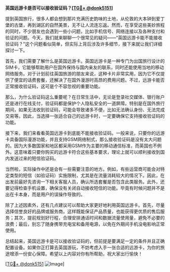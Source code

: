 **英国远游卡是否可以接收验证码？[[TG💪+ @donk5151](https://t.me/s/donk5151)]**

提到英国旅行，很多人都会想到那片充满历史韵味的土地，从伦敦的大本钟到爱丁堡的古堡，再到湖区的自然美景，无不让人流连忘返。然而，在享受这些美妙旅程的同时，不少朋友也会遇到一些小问题，比如手机信号、网络连接以及各种支付和验证的问题。今天，我们就来聊聊一个很常见的疑问——“英国远游卡能不能接收验证码？”这个问题看似简单，但实际上背后涉及许多细节，接下来就让我们详细探讨一下。

首先，我们需要了解什么是英国远游卡。英国远游卡是一种专门为出国旅行设计的SIM卡，它能够帮助用户在国外保持与国内亲友的联系，同时还能使用当地的移动网络服务。对于计划前往英国旅游的朋友来说，这种卡片非常实用，因为它不仅提供了便宜的话费套餐，还解决了在国外漫游时高昂的费用问题。不过，远游卡能否正常接收验证码，这可是个不容忽视的重要功能。

那么，为什么验证码这么重要呢？在日常生活中，无论是登录社交媒体、银行账户还是进行在线支付，验证码都是保护个人隐私安全的一道屏障。特别是在国外旅行期间，如果无法收到验证码，可能会导致诸多不便，比如无法确认身份、无法完成交易等。因此，当选择一张适合自己的远游卡时，一定要确保它支持接收验证码的功能。

接下来，我们来看看英国远游卡到底能不能接收验证码。一般来说，只要你的远游卡具备国际漫游功能，并且支持GSM网络制式，那么接收验证码是没有太大问题的。因为大多数国家和地区都采用GSM作为主要的移动通信标准，而英国也不例外。这意味着只要你购买的远游卡符合这些基本要求，理论上就可以顺利接收到国内发送过来的短信验证码。

当然啦，实际操作中还是会有一些需要注意的地方。例如，有些运营商可能会对特定类型的短信（如验证码）实施限制，尤其是在流量消耗较大的情况下。因此，在出发前最好先咨询一下相关客服人员，确认所选套餐是否包含此类服务。此外，还要记得检查手机设置，确保没有关闭自动接收短信的功能。毕竟有时候问题并不是出在卡本身，而是用户的误操作导致的。

除了上述因素外，还有几点建议可以帮助大家更好地利用英国远游卡。首先，尽量选择信誉良好的品牌或服务商，这样既能保证产品质量，也能获得更优质的售后服务；其次，提前规划好行程，合理安排通话时间和数据流量使用量，避免不必要的浪费；最后，别忘了随身携带充电宝和备用电源，以免在外期间手机没电影响正常使用。

总结起来，英国远游卡是可以接收验证码的，但前提是要满足一定的条件并且正确配置设备。如果你正打算去英国游玩，不妨考虑入手一张合适的远游卡，为你的旅途增添一份安心保障。希望以上内容对你有所帮助，祝大家出行愉快！

[[TG💪+ @donk5151](https://t.me/s/donk5151) ![Image](https://i.postimg.cc/rwNCRYN7/Snipaste-2025-04-30-17-27-05.png)]